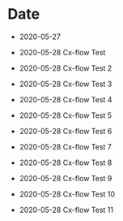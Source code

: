 # Date

* 2020-05-27

* 2020-05-28 Cx-flow Test

* 2020-05-28 Cx-flow Test 2

* 2020-05-28 Cx-flow Test 3

* 2020-05-28 Cx-flow Test 4

* 2020-05-28 Cx-flow Test 5

* 2020-05-28 Cx-flow Test 6

* 2020-05-28 Cx-flow Test 7

* 2020-05-28 Cx-flow Test 8

* 2020-05-28 Cx-flow Test 9

* 2020-05-28 Cx-flow Test 10

* 2020-05-28 Cx-flow Test 11
